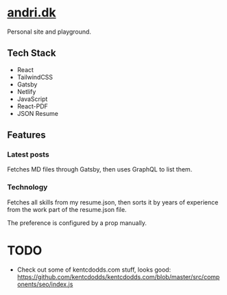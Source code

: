 # [andri.dk](https://www.andri.dk)

Personal site and playground.

## Tech Stack

- React
- TailwindCSS
- Gatsby
- Netlify
- JavaScript
- React-PDF
- JSON Resume

## Features

### Latest posts

Fetches MD files through Gatsby, then uses GraphQL to list them.

### Technology

Fetches all skills from my resume.json, then sorts it by years of experience from the work part of the resume.json file.

The preference is configured by a prop manually.

# TODO

- Check out some of kentcdodds.com stuff, looks good: https://github.com/kentcdodds/kentcdodds.com/blob/master/src/components/seo/index.js
